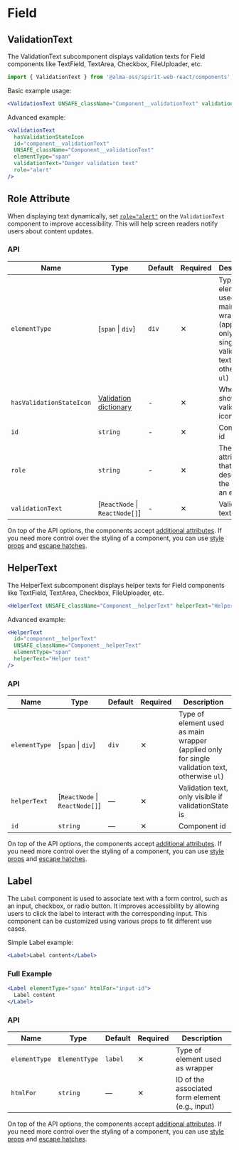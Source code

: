 # Field

## ValidationText

The ValidationText subcomponent displays validation texts for Field components like TextField, TextArea, Checkbox, FileUploader, etc.

```jsx
import { ValidationText } from '@alma-oss/spirit-web-react/components';
```

Basic example usage:

```jsx
<ValidationText UNSAFE_className="Component__validationText" validationText="Danger validation text" />
```

Advanced example:

```jsx
<ValidationText
  hasValidationStateIcon
  id="component__validationText"
  UNSAFE_className="Component__validationText"
  elementType="span"
  validationText="Danger validation text"
  role="alert"
/>
```

## Role Attribute

When displaying text dynamically, set [`role="alert"`][aria-alert-role] on the `ValidationText` component to improve accessibility. This will help screen readers notify users about content updates.

### API

| Name                     | Type                                           | Default | Required | Description                                                                                    |
| ------------------------ | ---------------------------------------------- | ------- | -------- | ---------------------------------------------------------------------------------------------- |
| `elementType`            | \[`span` \| `div`]                             | `div`   | ✕        | Type of element used as main wrapper (applied only for single validation text, otherwise `ul`) |
| `hasValidationStateIcon` | [Validation dictionary][dictionary-validation] | -       | ✕        | Whether to show validation icon                                                                |
| `id`                     | `string`                                       | -       | ✕        | Component id                                                                                   |
| `role`                   | `string`                                       | -       | ✕        | The role attribute that describes the role of an element                                       |
| `validationText`         | \[`ReactNode` \| `ReactNode[]`]                | -       | ✕        | Validation text                                                                                |

On top of the API options, the components accept [additional attributes][readme-additional-attributes].
If you need more control over the styling of a component, you can use [style props][readme-style-props]
and [escape hatches][readme-escape-hatches].

## HelperText

The HelperText subcomponent displays helper texts for Field components like TextField, TextArea, Checkbox, FileUploader, etc.

```jsx
<HelperText UNSAFE_className="Component__helperText" helperText="Helper text" />
```

Advanced example:

```jsx
<HelperText
  id="component__helperText"
  UNSAFE_className="Component__helperText"
  elementType="span"
  helperText="Helper text"
/>
```

### API

| Name          | Type                            | Default | Required | Description                                                                                    |
| ------------- | ------------------------------- | ------- | -------- | ---------------------------------------------------------------------------------------------- |
| `elementType` | \[`span` \| `div`]              | `div`   | ✕        | Type of element used as main wrapper (applied only for single validation text, otherwise `ul`) |
| `helperText`  | \[`ReactNode` \| `ReactNode[]`] | —       | ✕        | Validation text, only visible if validationState is                                            |
| `id`          | `string`                        | —       | ✕        | Component id                                                                                   |

On top of the API options, the components accept [additional attributes][readme-additional-attributes].
If you need more control over the styling of a component, you can use [style props][readme-style-props]
and [escape hatches][readme-escape-hatches].

## Label

The `Label` component is used to associate text with a form control, such as an input, checkbox, or radio button.
It improves accessibility by allowing users to click the label to interact with the corresponding input.
This component can be customized using various props to fit different use cases.

Simple Label example:

```jsx
<Label>Label content</Label>
```

### Full Example

```jsx
<Label elementType="span" htmlFor="input-id">
  Label content
</Label>
```

### API

| Name          | Type          | Default | Required | Description                                     |
| ------------- | ------------- | ------- | -------- | ----------------------------------------------- |
| `elementType` | `ElementType` | `label` | ✕        | Type of element used as wrapper                 |
| `htmlFor`     | `string`      | —       | ✕        | ID of the associated form element (e.g., input) |

On top of the API options, the components accept [additional attributes][readme-additional-attributes].
If you need more control over the styling of a component, you can use [style props][readme-style-props]
and [escape hatches][readme-escape-hatches].

[aria-alert-role]: https://developer.mozilla.org/en-US/docs/Web/Accessibility/ARIA/Roles/alert_role
[dictionary-validation]: https://github.com/lmc-eu/spirit-design-system/blob/main/docs/DICTIONARIES.md#validation
[readme-additional-attributes]: https://github.com/lmc-eu/spirit-design-system/blob/main/packages/web-react/README.md#additional-attributes
[readme-escape-hatches]: https://github.com/lmc-eu/spirit-design-system/blob/main/packages/web-react/README.md#escape-hatches
[readme-style-props]: https://github.com/lmc-eu/spirit-design-system/blob/main/packages/web-react/README.md#style-props
